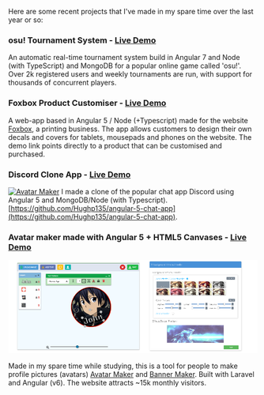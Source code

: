 Here are some recent projects that I've made in my spare time over the last year or so:

### osu! Tournament System - [Live Demo](https://play.osustuff.org)

An automatic real-time tournament system build in Angular 7 and Node (with TypeScript) and MongoDB for a popular online game called 'osu!'. Over 2k registered users and weekly tournaments are run, with support for thousands of concurrent players.


### Foxbox Product Customiser - [Live Demo](https://foxbox.io/apps/product-editor/32290077578)

A web-app based in Angular 5 / Node (+Typescript) made for the website [Foxbox](https://foxbox.io), a printing business. The app allows customers to design their own decals and covers for tablets, mousepads and phones on the website. The demo link points directly to a product that can be customised and purchased.


### Discord Clone App - [Live Demo](https://chatapp.pubg.pet)
[![Avatar Maker](https://i.imgur.com/bziNHVn.png)](https://chatapp.pubg.pet)
I made a clone of the popular chat app Discord using Angular 5 and MongoDB/Node (with Typescript). [https://github.com/Hughp135/angular-5-chat-app](https://github.com/Hughp135/angular-5-chat-app).


### Avatar maker made with Angular 5 + HTML5 Canvases - [Live Demo](https://www.osustuff.org/avatar-maker2)

[![Avatar Maker](assets/images/osustuff.png)](https://www.osustuff.org/avatar-maker2)

Made in my spare time while studying, this is a tool for people to make profile pictures (avatars) [Avatar Maker](https://www.osustuff.org/avatar-maker2) and [Banner Maker](https://www.osustuff.org/banner-maker). Built with Laravel and Angular (v6). The website attracts ~15k monthly visitors.
